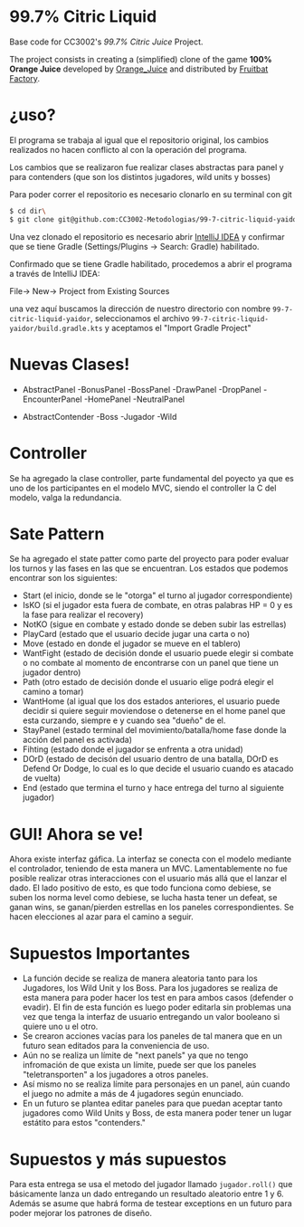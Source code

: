 <!-- 1.0.3-b1 -->
# 99.7% Citric Liquid

Base code for CC3002's *99.7% Citric Juice* Project.

The project consists in creating a (simplified) clone of the game **100% Orange Juice**
developed by [Orange_Juice](http://daidai.moo.jp) and distributed by 
[Fruitbat Factory](https://fruitbatfactory.com).

# ¿uso?

El programa se trabaja al igual que el repositorio original, los cambios realizados no hacen conflicto al con la operación del programa.

Los cambios que se realizaron fue realizar clases abstractas para panel y para contenders (que son los distintos jugadores, wild units y bosses)

Para poder correr el repositorio es necesario clonarlo en su terminal con git

```sh
$ cd dir\
$ git clone git@github.com:CC3002-Metodologias/99-7-citric-liquid-yaidor.git
```

Una vez clonado el repositorio es necesario abrir [IntelliJ IDEA][df1] y confirmar que se tiene Gradle (Settings/Plugins -> Search: Gradle) habilitado.

Confirmado que se tiene Gradle habilitado, procedemos a abrir el programa a través de IntelliJ IDEA:

File-> New-> Project from Existing Sources 

una vez aquí buscamos la dirección de nuestro directorio con nombre `99-7-citric-liquid-yaidor`, seleccionamos el archivo `99-7-citric-liquid-yaidor/build.gradle.kts` y aceptamos el "Import Gradle Project"
# Nuevas Clases!

  - AbstractPanel
    -BonusPanel
    -BossPanel
    -DrawPanel
    -DropPanel
    -EncounterPanel
    -HomePanel
    -NeutralPanel

  - AbstractContender
    -Boss
    -Jugador
    -Wild

# Controller

Se ha agregado la clase controller, parte fundamental del poyecto ya que es uno de los participantes en el modelo MVC, siendo el controller la C del modelo, valga la redundancia.

# Sate Pattern 

Se ha agregado el state patter como parte del proyecto para poder evaluar los turnos y las fases en las que se encuentran.
Los estados que podemos encontrar son los siguientes:
  - Start (el inicio, donde se le "otorga" el turno al jugador correspondiente)
  - IsKO (si el jugador esta fuera de combate, en otras palabras HP = 0 y es la fase para realizar el recovery)
  - NotKO (sigue en combate y estado donde se deben subir las estrellas)
  - PlayCard (estado que el usuario decide jugar una carta o no)
  - Move (estado en donde el jugador se mueve en el tablero)
  - WantFight (estado de decisión donde el usuario puede elegir si combate o no combate al momento de encontrarse con un panel que tiene un jugador dentro)
  - Path (otro estado de decisión donde el usuario elige podrá elegir el camino a tomar)
  - WantHome (al igual que los dos estados anteriores, el usuario puede decidir si quiere seguir moviendose o detenerse en el home panel que esta curzando, siempre e y cuando sea "dueño" de el.
  - StayPanel (estado terminal del movimiento/batalla/home fase donde la acción del panel es activada)
  - Fihting (estado donde el jugador se enfrenta a otra unidad)
  - DOrD (estado de decisón del usuario dentro de una batalla, DOrD es Defend Or Dodge, lo cual es lo que decide el usuario cuando es atacado de vuelta)
  - End (estado que termina el turno y hace entrega del turno al siguiente jugador)
  
# GUI! Ahora se ve!

Ahora existe interfaz gáfica. La interfaz se conecta con el modelo mediante el controlador, teniendo de esta manera un MVC. Lamentablemente no fue posible realizar otras interacciones con el usuario más allá que el lanzar el dado. El lado positivo de esto, es que todo funciona como debiese, se suben los norma level como debiese, se lucha hasta tener un defeat, se ganan wins, se ganan/pierden estrellas en los paneles correspondientes. Se hacen elecciones al azar para el camino a seguir.
  
  

# Supuestos Importantes
  - La función decide se realiza de manera aleatoria tanto para los Jugadores, los Wild Unit y los Boss. Para los jugadores se realiza de esta manera para poder hacer los test en para ambos casos (defender o evadir). El fin de esta función es luego poder editarla sin problemas una vez que tenga la interfaz de usuario entregando un valor booleano si quiere uno u el otro.
  - Se crearon acciones vacías para los paneles de tal manera que en un futuro sean editados para la conveniencia de uso.
  - Aún no se realiza un límite de "next panels" ya que no tengo infromación de que exista un límite, puede ser que los paneles "teletransporten" a los jugadores a otros paneles.
  - Así mismo no se realiza límite para personajes en un panel, aún cuando el juego no admite a más de 4 jugadores según enunciado. 
  - En un futuro se plantea editar paneles para que puedan aceptar tanto jugadores como Wild Units y Boss, de esta manera poder tener un lugar estátito para estos "contenders."

# Supuestos y más supuestos

Para esta entrega se usa el metodo del jugador llamado `jugador.roll()` que básicamente lanza un dado entregando un resultado aleatorio entre 1 y 6. Además se asume que habrá forma de testear exceptions en un futuro para poder mejorar los patrones de diseño.
  

  [df1]: <https://www.jetbrains.com/idea/>
